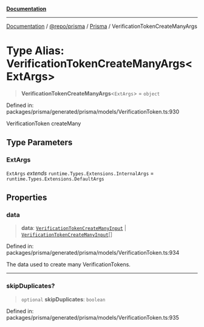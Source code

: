 [**Documentation**](../../../../../README.md)

***

[Documentation](../../../../../README.md) / [@repo/prisma](../../../README.md) / [Prisma](../README.md) / VerificationTokenCreateManyArgs

# Type Alias: VerificationTokenCreateManyArgs\<ExtArgs\>

> **VerificationTokenCreateManyArgs**\<`ExtArgs`\> = `object`

Defined in: packages/prisma/generated/prisma/models/VerificationToken.ts:930

VerificationToken createMany

## Type Parameters

### ExtArgs

`ExtArgs` *extends* `runtime.Types.Extensions.InternalArgs` = `runtime.Types.Extensions.DefaultArgs`

## Properties

### data

> **data**: [`VerificationTokenCreateManyInput`](VerificationTokenCreateManyInput.md) \| [`VerificationTokenCreateManyInput`](VerificationTokenCreateManyInput.md)[]

Defined in: packages/prisma/generated/prisma/models/VerificationToken.ts:934

The data used to create many VerificationTokens.

***

### skipDuplicates?

> `optional` **skipDuplicates**: `boolean`

Defined in: packages/prisma/generated/prisma/models/VerificationToken.ts:935

